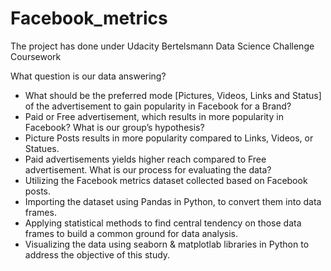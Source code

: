 # Facebook_metrics

The project has done under Udacity Bertelsmann Data Science Challenge Coursework

What question is our data answering?
  - What should be the preferred mode [Pictures, Videos, Links and Status] of the advertisement to gain popularity in Facebook for a Brand?
  - Paid or Free advertisement, which results in more popularity  in Facebook?
What is our group’s hypothesis?
  - Picture Posts results in more popularity compared to Links,  Videos, or Statues.
  - Paid advertisements yields higher reach compared to Free advertisement. 
What is our process for evaluating the data?
  - Utilizing the Facebook metrics dataset collected based on Facebook posts.
  - Importing the dataset using Pandas in Python, to convert them into data frames. 
  - Applying statistical methods to find central tendency on those data frames to  build a common ground for data analysis.
  - Visualizing the data using seaborn & matplotlab libraries in Python to address the objective of this study.

